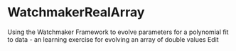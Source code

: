 # WatchmakerRealArray
Using the Watchmaker Framework to evolve parameters for a polynomial fit to data - an learning exercise for evolving an array of double values Edit

